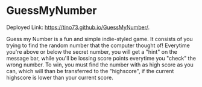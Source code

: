 # GuessMyNumber
Deployed Link: https://tino73.github.io/GuessMyNumber/.

Guess my Number is a fun and simple indie-styled game. It consists of you trying to find the random number that the computer thought of!
Everytime you're above or below the secret number, you will get a "hint" on the message bar, while you'll be lossing score points everytime you "check" the wrong number.
To win, you must find the number with as high score as you can, which will than be transferred to the "highscore", if the current highscore is lower than your current score.
